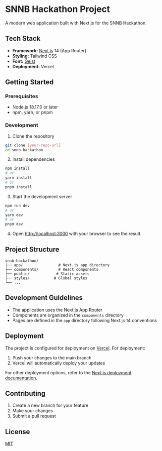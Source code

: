 # SNNB Hackathon Project

A modern web application built with Next.js for the SNNB Hackathon.

## Tech Stack

- **Framework:** [Next.js](https://nextjs.org) 14 (App Router)
- **Styling:** Tailwind CSS
- **Font:** [Geist](https://vercel.com/font)
- **Deployment:** Vercel

## Getting Started

### Prerequisites

- Node.js 18.17.0 or later
- npm, yarn, or pnpm

### Development

1. Clone the repository
```bash
git clone [your-repo-url]
cd snnb-hackathon
```

2. Install dependencies
```bash
npm install
# or
yarn install
# or
pnpm install
```

3. Start the development server
```bash
npm run dev
# or
yarn dev
# or
pnpm dev
```

4. Open [http://localhost:3000](http://localhost:3000) with your browser to see the result.

## Project Structure

```
snnb-hackathon/
├── app/                # Next.js app directory
├── components/         # React components
├── public/            # Static assets
├── styles/           # Global styles
└── ...
```

## Development Guidelines

- The application uses the Next.js App Router
- Components are organized in the `components` directory
- Pages are defined in the `app` directory following Next.js 14 conventions

## Deployment

The project is configured for deployment on [Vercel](https://vercel.com). For deployment:

1. Push your changes to the main branch
2. Vercel will automatically deploy your updates

For other deployment options, refer to the [Next.js deployment documentation](https://nextjs.org/docs/app/building-your-application/deploying).

## Contributing

1. Create a new branch for your feature
2. Make your changes
3. Submit a pull request

## License

[MIT](LICENSE)